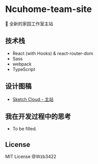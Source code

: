 # Ncuhome-team-site

:tada: 全新的家园工作室主站

## 技术栈

+ React (with Hooks) & react-router-dom
+ Sass
+ webpack
+ TypeScript

## 设计图稿

+ [Sketch Cloud - 主站](https://sketch.cloud/s/xd5j5)

## 我在开发过程中的思考

+ To be filled.

## License

MIT License @Wzb3422
